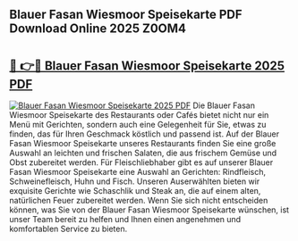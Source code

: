 ## Blauer Fasan Wiesmoor Speisekarte PDF Download Online 2025 Z0OM4

# <h2><a href="http://gc89ork.nevu.top/?p=Blauer+Fasan+Wiesmoor+Speisekarte">🔗 👉🔴 Blauer Fasan Wiesmoor Speisekarte 2025 PDF</a></h2>

[![Blauer Fasan Wiesmoor Speisekarte 2025 PDF](https://i.imgur.com/dBaPXMq.png)](http://gc89ork.nevu.top/?p=Blauer+Fasan+Wiesmoor+Speisekarte)
Die Blauer Fasan Wiesmoor Speisekarte des Restaurants oder Cafés bietet nicht nur ein Menü mit Gerichten, sondern auch eine Gelegenheit für Sie, etwas zu finden, das für Ihren Geschmack köstlich und passend ist. Auf der Blauer Fasan Wiesmoor Speisekarte unseres Restaurants finden Sie eine große Auswahl an leichten und frischen Salaten, die aus frischem Gemüse und Obst zubereitet werden. Für Fleischliebhaber gibt es auf unserer Blauer Fasan Wiesmoor Speisekarte eine Auswahl an Gerichten: Rindfleisch, Schweinefleisch, Huhn und Fisch. Unseren Auserwählten bieten wir exquisite Gerichte wie Schaschlik und Steak an, die auf einem alten, natürlichen Feuer zubereitet werden. Wenn Sie sich nicht entscheiden können, was Sie von der Blauer Fasan Wiesmoor Speisekarte wünschen, ist unser Team bereit zu helfen und Ihnen einen angenehmen und komfortablen Service zu bieten.
